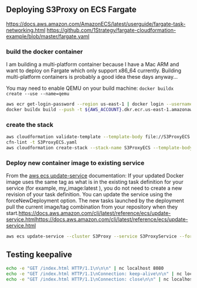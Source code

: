 ## Deploying S3Proxy on ECS Fargate

https://docs.aws.amazon.com/AmazonECS/latest/userguide/fargate-task-networking.html
https://github.com/1Strategy/fargate-cloudformation-example/blob/master/fargate.yaml

### build the docker container
I am building a multi-platform container because I have a Mac ARM and want to deploy on Fargate which only
support x86_64 currently. Building multi-platform containers is probably a good idea these days anyway...

You may need to enable QEMU on your build machine: 
`docker buildx create --use --name=qemu`

``` bash
aws ecr get-login-password --region us-east-1 | docker login --username AWS --password-stdin ${ACCOUNT}.dkr.ecr.us-east-1.amazonaws.com
docker buildx build --push -t ${AWS_ACCOUNT}.dkr.ecr.us-east-1.amazonaws.com/s3proxy:latest --platform=linux/amd64,linux/arm64 .
```

### create the stack
``` bash
aws cloudformation validate-template --template-body file://S3ProxyECS.yaml
cfn-lint -t S3ProxyECS.yaml
aws cloudformation create-stack --stack-name S3ProxyECS --template-body file://S3ProxyECS.yaml --capabilities CAPABILITY_NAMED_IAM
```

### Deploy new container image to existing service
From the [aws ecs update-service](https://docs.aws.amazon.com/cli/latest/reference/ecs/update-service.html) documentation: If your updated Docker image uses the same tag as what is in the existing task definition for your service (for example, my_image:latest ), you do not need to create a new revision of your task definition. You can update the service using the forceNewDeployment option. The new tasks launched by the deployment pull the current image/tag combination from your repository when they start.https://docs.aws.amazon.com/cli/latest/reference/ecs/update-service.htmlhttps://docs.aws.amazon.com/cli/latest/reference/ecs/update-service.html

``` bash
aws ecs update-service --cluster S3Proxy --service S3ProxyService --force-new-deployment
```

## Testing keepalive
``` bash
echo -e "GET /index.html HTTP/1.1\n\n\n" | nc localhost 8080
echo -e "GET /index.html HTTP/1.1\nConnection: keep-alive\n\n" | nc localhost 8080
echo -e "GET /index.html HTTP/1.1\nConnection: close\n\n" | nc localhost 8080
```